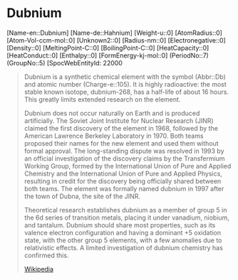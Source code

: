 ﻿---
type: Element
GroupName: Group-05-Vanadium
---

# Dubnium

[Name-en::Dubnium]
[Name-de::Hahnium]
[Weight-u::0]
[AtomRadius::0]
[Atom-Vol-ccm-mol::0]
[Unknown2::0]
[Radius-nm::0]
[Electronegative::0]
[Density::0]
[MeltingPoint-C::0]
[BoilingPoint-C::0]
[HeatCapacity::0]
[HeatConduct::0]
[Enthalpy::0]
[FormEnergy-kj-mol::0]
(PeriodNo::7)
(GroupNo::5)
[SpocWebEntityId: 22000


> Dubnium is a synthetic chemical element with the symbol (Abbr::Db) and atomic number (Charge-e::105). It is highly radioactive: the most stable known isotope, dubnium-268, has a half-life of about 16 hours. This greatly limits extended research on the element.
>
> Dubnium does not occur naturally on Earth and is produced artificially. The Soviet Joint Institute for Nuclear Research (JINR) claimed the first discovery of the element in 1968, followed by the American Lawrence Berkeley Laboratory in 1970. Both teams proposed their names for the new element and used them without formal approval. The long-standing dispute was resolved in 1993 by an official investigation of the discovery claims by the Transfermium Working Group, formed by the International Union of Pure and Applied Chemistry and the International Union of Pure and Applied Physics, resulting in credit for the discovery being officially shared between both teams. The element was formally named dubnium in 1997 after the town of Dubna, the site of the JINR.
>
> Theoretical research establishes dubnium as a member of group 5 in the 6d series of transition metals, placing it under vanadium, niobium, and tantalum. Dubnium should share most properties, such as its valence electron configuration and having a dominant +5 oxidation state, with the other group 5 elements, with a few anomalies due to relativistic effects. A limited investigation of dubnium chemistry has confirmed this.
>
> [Wikipedia](https://en.wikipedia.org/wiki/Dubnium)